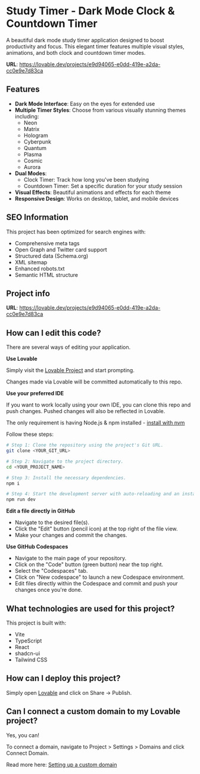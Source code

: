 # Study Timer - Dark Mode Clock & Countdown Timer

A beautiful dark mode study timer application designed to boost productivity and focus. This elegant timer features multiple visual styles, animations, and both clock and countdown timer modes.

**URL**: https://lovable.dev/projects/e9d94065-e0dd-419e-a2da-cc0e9e7d83ca

## Features

- **Dark Mode Interface**: Easy on the eyes for extended use
- **Multiple Timer Styles**: Choose from various visually stunning themes including:
  - Neon
  - Matrix
  - Hologram
  - Cyberpunk
  - Quantum
  - Plasma
  - Cosmic
  - Aurora
- **Dual Modes**:
  - Clock Timer: Track how long you've been studying
  - Countdown Timer: Set a specific duration for your study session
- **Visual Effects**: Beautiful animations and effects for each theme
- **Responsive Design**: Works on desktop, tablet, and mobile devices

## SEO Information

This project has been optimized for search engines with:

- Comprehensive meta tags
- Open Graph and Twitter card support
- Structured data (Schema.org)
- XML sitemap
- Enhanced robots.txt
- Semantic HTML structure

## Project info

**URL**: https://lovable.dev/projects/e9d94065-e0dd-419e-a2da-cc0e9e7d83ca

## How can I edit this code?

There are several ways of editing your application.

**Use Lovable**

Simply visit the [Lovable Project](https://lovable.dev/projects/e9d94065-e0dd-419e-a2da-cc0e9e7d83ca) and start prompting.

Changes made via Lovable will be committed automatically to this repo.

**Use your preferred IDE**

If you want to work locally using your own IDE, you can clone this repo and push changes. Pushed changes will also be reflected in Lovable.

The only requirement is having Node.js & npm installed - [install with nvm](https://github.com/nvm-sh/nvm#installing-and-updating)

Follow these steps:

```sh
# Step 1: Clone the repository using the project's Git URL.
git clone <YOUR_GIT_URL>

# Step 2: Navigate to the project directory.
cd <YOUR_PROJECT_NAME>

# Step 3: Install the necessary dependencies.
npm i

# Step 4: Start the development server with auto-reloading and an instant preview.
npm run dev
```

**Edit a file directly in GitHub**

- Navigate to the desired file(s).
- Click the "Edit" button (pencil icon) at the top right of the file view.
- Make your changes and commit the changes.

**Use GitHub Codespaces**

- Navigate to the main page of your repository.
- Click on the "Code" button (green button) near the top right.
- Select the "Codespaces" tab.
- Click on "New codespace" to launch a new Codespace environment.
- Edit files directly within the Codespace and commit and push your changes once you're done.

## What technologies are used for this project?

This project is built with:

- Vite
- TypeScript
- React
- shadcn-ui
- Tailwind CSS

## How can I deploy this project?

Simply open [Lovable](https://lovable.dev/projects/e9d94065-e0dd-419e-a2da-cc0e9e7d83ca) and click on Share -> Publish.

## Can I connect a custom domain to my Lovable project?

Yes, you can!

To connect a domain, navigate to Project > Settings > Domains and click Connect Domain.

Read more here: [Setting up a custom domain](https://docs.lovable.dev/tips-tricks/custom-domain#step-by-step-guide)
